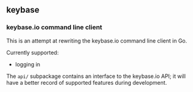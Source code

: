 ## keybase
### keybase.io command line client

This is an attempt at rewriting the keybase.io command line client in Go.

Currently supported:

* logging in

The `api/` subpackage contains an interface to the keybase.io API;
it will have a better record of supported features during development.
